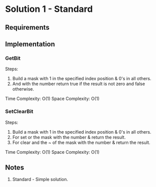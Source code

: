 ﻿# Solution 1 - Standard

## Requirements

## Implementation

### GetBit

Steps:
1. Build a mask with 1 in the specified index position & 0's in all others.
2. And with the number return true if the result is not zero and false otherwise.

Time Complexity: O(1)
Space Complexity: O(1)

### SetClearBit

Steps:
1. Build a mask with 1 in the specified index position & 0's in all others.
2. For set or the mask with the number & return the result.
3. For clear and the ~ of the mask with the number & return the result.

Time Complexity: O(1)
Space Complexity: O(1)

## Notes
1. Standard - Simple solution.
